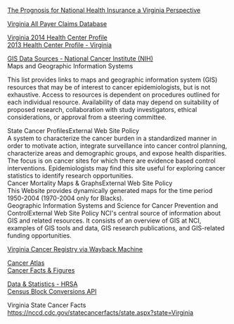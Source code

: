 

[The Prognosis for National Health Insurance a Virginia Perspective](http://www.virginiainstitute.org/pdf/healthcare-study-final.pdf)  

[Virginia All Payer Claims Database](http://vhi.org/APCD/?&system=mdr&title=The+Virginia+All-Payer+Claims+Database+&url=http%3A%2F%2Fvhi.org%2FAPCD)  

[Virginia 2014 Health Center Profile](http://bphc.hrsa.gov/uds/datacenter.aspx?q=d&year=2014&state=VA#glist)  
[2013 Health Center Profile - Virginia](http://bphc.hrsa.gov/uds/datacenter.aspx?q=d&year=2013&state=VA#glist)  




[GIS Data Sources - National Cancer Institute (NIH)](https://gis.cancer.gov/tools/data_sources.html)  
Maps and Geographic Information Systems

This list provides links to maps and geographic information system (GIS) resources that may be of interest to cancer epidemiologists, but is not exhaustive. Access to resources is dependent on procedures outlined for each individual resource. Availability of data may depend on suitability of proposed research, collaboration with study investigators, ethical considerations, or approval from a steering committee.

State Cancer ProfilesExternal Web Site Policy  
A system to characterize the cancer burden in a standardized manner in order to motivate action, integrate surveillance into cancer control planning, characterize areas and demographic groups, and expose health disparities. The focus is on cancer sites for which there are evidence based control interventions. Epidemiologists may find this site useful for exploring cancer statistics to identify research opportunities.  
Cancer Mortality Maps & GraphsExternal Web Site Policy  
This Website provides dynamically generated maps for the time period 1950-2004 (1970-2004 only for Blacks).  
Geographic Information Systems and Science for Cancer Prevention and ControlExternal Web Site Policy
NCI's central source of information about GIS and related resources. It consists of an overview of GIS at NCI, examples of GIS tools and data, GIS research publications, and GIS-related funding opportunities.  


[Virginia Cancer Registry via Wayback Machine](https://web.archive.org/web/20150310022753/http://www.vdh.virginia.gov/ofhs/prevention/cpc/vcr/)  

[Cancer Atlas](http://canceratlas.cancer.org/?_ga=1.234378526.1459699160.1463760871)  
[Cancer Facts & Figures](http://www.cancer.org/research/cancerfactsstatistics/allcancerfactsfigures/index)  


[Data & Statistics - HRSA](http://www.hrsa.gov/data-statistics/index.html)  
[Census Block Conversions API](https://www.fcc.gov/general/census-block-conversions-api)  

Virginia State Cancer Facts	https://nccd.cdc.gov/statecancerfacts/state.aspx?state=Virginia





